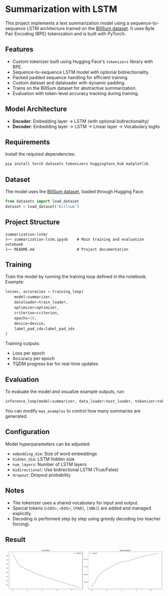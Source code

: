 #  Summarization with LSTM

This project implements a text summarization model using a sequence-to-sequence LSTM architecture trained on the [BillSum dataset](https://huggingface.co/datasets/billsum). It uses Byte Pair Encoding (BPE) tokenization and is built with PyTorch.

##  Features

- Custom tokenizer built using Hugging Face's `tokenizers` library with BPE.
- Sequence-to-sequence LSTM model with optional bidirectionality.
- Packed padded sequence handling for efficient training.
- Custom dataset and dataloader with dynamic padding.
- Trains on the BillSum dataset for abstractive summarization.
- Evaluation with token-level accuracy tracking during training.

##  Model Architecture

- **Encoder**: Embedding layer → LSTM (with optional bidirectionality)
- **Decoder**: Embedding layer → LSTM → Linear layer → Vocabulary logits

##  Requirements

Install the required dependencies:

```bash
pip install torch datasets tokenizers huggingface_hub matplotlib
```

##  Dataset

The model uses the [BillSum dataset](https://huggingface.co/datasets/billsum), loaded through Hugging Face:

```python
from datasets import load_dataset
dataset = load_dataset('billsum')
```

##  Project Structure

```
summarization-lstm/
├── summarization-lstm.ipynb    # Main training and evaluation notebook
├── README.md                   # Project documentation
```

##  Training

Train the model by running the training loop defined in the notebook. Example:

```python
losses, accuracies = training_loop(
    model=summarizer,
    dataloader=train_loader,
    optimizer=optimizer,
    criterion=criterion,
    epochs=10,
    device=device,
    label_pad_idx=label_pad_idx
)
```

Training outputs:
- Loss per epoch
- Accuracy per epoch
- TQDM progress bar for real-time updates

##  Evaluation

To evaluate the model and visualize example outputs, run:

```python
inference_loop(model=summarizer, data_loader=test_loader, tokenizer=tokenizer, device=device)
```

You can modify `max_examples` to control how many summaries are generated.

##  Configuration

Model hyperparameters can be adjusted:

- `embedding_dim`: Size of word embeddings
- `hidden_dim`: LSTM hidden size
- `num_layers`: Number of LSTM layers
- `bidirectional`: Use bidirectional LSTM (True/False)
- `dropout`: Dropout probability

##  Notes

- The tokenizer uses a shared vocabulary for input and output.
- Special tokens (`<SOS>`, `<EOS>`, `[PAD]`, `[UNK]`) are added and managed explicitly.
- Decoding is performed step by step using greedy decoding (no teacher forcing).
## Result
![plot](https://github.com/HeshamEL-Shreif/Summarization-with-LSTM/blob/main/output.png)
